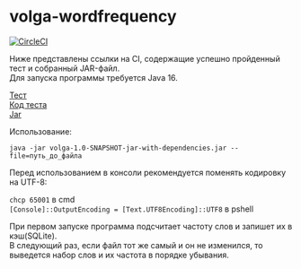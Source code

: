 # volga-wordfrequency

[![CircleCI](https://circleci.com/gh/serpent-charmer/volga-wordfrequency/tree/master.svg?style=shield)](https://circleci.com/gh/serpent-charmer/volga-wordfrequency/?branch=master)

Ниже представлены ссылки на CI, содержащие успешно пройденный тест и собранный JAR-файл.  
Для запуска программы требуется Java 16.

[Тест](https://app.circleci.com/pipelines/github/serpent-charmer/volga-wordfrequency/17/workflows/5bc899f8-defa-443b-8b48-dd0399af181c/jobs/21)  
[Код теста](https://github.com/serpent-charmer/volga-wordfrequency/blob/master/src/test/java/com/volga/wordstats/AppTest.java)  
[Jar](https://app.circleci.com/pipelines/github/serpent-charmer/volga-wordfrequency/17/workflows/5bc899f8-defa-443b-8b48-dd0399af181c/jobs/20/artifacts)

Использование:

`java -jar volga-1.0-SNAPSHOT-jar-with-dependencies.jar --file=путь_до_файла`  



Перед использованием в консоли рекомендуется поменять кодировку на UTF-8:

`chcp 65001` в cmd  
`[Console]::OutputEncoding = [Text.UTF8Encoding]::UTF8` в pshell  

При первом запуске программа подсчитает частоту слов и запишет их в кэш(SQLite).  
В следующий раз, если файл тот же самый и он не изменился, то выведется набор слов и их частота в порядке убывания.
